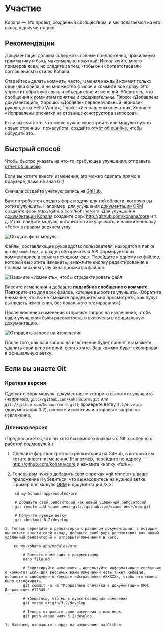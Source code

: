 # Участие

Kohana — это проект, созданный сообществом, и мы полагаемся на его вклад в документацию.

## Рекомендации

Документация должна содержать полные предложения, правильную грамматику и быть максимально понятной. Используйте много примеров кода, но следите за тем, чтобы они соответствовали соглашениям и стилю Kohana.

Старайтесь делать коммиты часто, изменяя каждый коммит только один-два файла, а не множество файлов и коммитя все сразу. Это упростит обратную связь и объединение изменений. Убедитесь, что сообщения к коммитам понятны и содержательны. Плохо: «Добавлена ​​документация», Хорошо: «Добавлен первоначальный черновик руководства Hello World», Плохо: «Исправлены опечатки», Хорошо: «Исправлены опечатки на странице конструктора запросов».

Если вы считаете, что меню нужно перестроить или модулю нужны новые страницы, пожалуйста, создайте [отчёт об ошибке](http://dev.kohanaframework.org/projects/userguide3/issues/new), чтобы обсудить это.

## Быстрый способ

Чтобы быстро указать на что-то, требующее улучшения, отправьте [отчёт об ошибке](http://dev.kohanaframework.org/projects/userguide3/issues/new).

Если вы хотите внести изменения, это можно сделать прямо в браузере, даже не зная Git!

Сначала создайте учётную запись на [GitHub](https://github.com/signup/free).

Вам потребуется создать форк модуля для той области, которую вы хотите улучшить. Например, для улучшения [документации ORM](../orm) создайте форк <http://github.com/kohana/orm>. Для улучшения [документации Kohana](../kohana) создайте форк <http://github.com/kohana/core> и т. д. Итак, найдите модуль, который хотите улучшить, и нажмите кнопку «Fork» в правом верхнем углу.

![Создать форк модуля](contrib-github-fork.png)

Файлы, составляющие руководство пользователя, находятся в папке `guide/<module>/`, а раздел обозревателя API формируется из комментариев в самом исходном коде. Перейдите к одному из файлов, который вы хотите изменить, и нажмите кнопку редактирования в правом верхнем углу окна просмотра файлов.

![Нажмите «Изменить», чтобы отредактировать файл](contrib-github-edit.png)

Внесите изменения и добавьте **подробное сообщение о коммите**. Повторите это для всех файлов, которые вы хотите улучшить. (Обратите внимание, что вы не сможете предварительно просмотреть, как будут выглядеть изменения, без локального тестирования.)

После внесения изменений отправьте запрос на извлечение, чтобы ваши улучшения были рассмотрены и включены в официальную документацию.

![Отправить запрос на извлечение](contrib-github-pull.png)

После того, как ваш запрос на извлечение будет принят, вы можете удалить свой репозиторий, если хотите. Ваш коммит будет скопирован в официальную ветку.

## Если вы знаете Git

### Краткая версия

Сделайте форк модуля, документацию которого вы хотите улучшить (например, `git://github.com/kohana/orm.git` или `git://github.com/kohana/core.git`), проверьте ветку `3.2/develop` (документация 3.2), внесите изменения и отправьте запрос на извлечение.

### Длинная версия

(Предполагается, что вы хотя бы немного знакомы с Git, особенно с работой подмодулей.)

1. Сделайте форк конкретного репозитория на GitHub, в который вы хотите внести изменения. (Например, перейдите по адресу http://github.com/kohana/core и нажмите кнопку «fork».)

1. Теперь вам нужно добавить свой форк как «git remote» в ваше приложение и убедиться, что вы находитесь на нужной ветке. Пример для модуля [ORM](../orm) и документации /3.2:

		cd my-kohana-app/modules/orm

		# добавьте свой репозиторий как новый удалённый репозиторий
		git remote add <ваше имя> git://github.com/<ваше имя>/orm.git

		# Получите нужную ветку
		git checkout 3.2/develop
~~~
1. Теперь перейдите в репозиторий с разделом документации, в который вы хотите внести свой вклад, добавьте свой форк репозитория как новый удалённый репозиторий и отправьте изменения в него.

	cd my-kohana-app/modules/orm

		# Внесите изменения в документацию
		nano file.md

		# Зафиксируйте изменения — используйте информативное сообщение о коммите! Если для вносимых вами изменений есть тикет Redmine, добавьте в сообщение о коммите «Исправления #XXXXX», чтобы его можно было отслеживать.
		git commit -a -m "Исправлена ​​опечатка в документации ORM. Исправления #12345."

		# Убедитесь, что мы в курсе последних изменений
		git merge origin/3.2/develop

		# Теперь отправьте свои изменения в ваш форк.
		git push <ваше имя> 3.2/develop

1. Наконец, отправьте запрос на извлечение на GitHub.